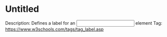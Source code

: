 # Untitled

Description: Defines a label for an <input> element
Tag: https://www.w3schools.com/tags/tag_label.asp